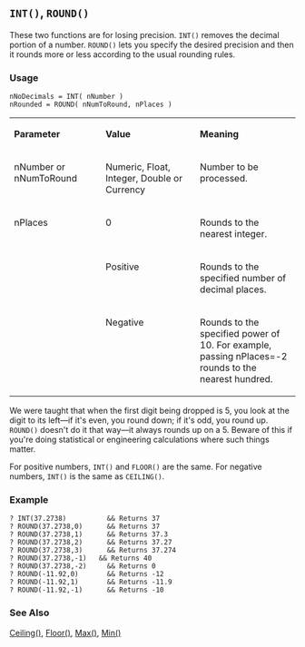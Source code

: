 ## `INT()`, `ROUND()`

These two functions are for losing precision. `INT()` removes the decimal portion of a number. `ROUND()` lets you specify the desired precision and then it rounds more or less according to the usual rounding rules.

### Usage

```foxpro
nNoDecimals = INT( nNumber )
nRounded = ROUND( nNumToRound, nPlaces )
```
<table>
<tr>
  <td width="32%" valign="top">
  <p><b>Parameter</b></p>
  </td>
  <td width="23%" valign="top">
  <p><b>Value</b></p>
  </td>
  <td width="45%" valign="top">
  <p><b>Meaning</b></p>
  </td>
 </tr>
<tr>
  <td width="32%" valign="top">
  <p>nNumber or nNumToRound</p>
  </td>
  <td width="23%" valign="top">
  <p>Numeric, Float, Integer, Double or Currency</p>
  </td>
  <td width="45%" valign="top">
  <p>Number to be processed.</p>
  </td>
 </tr>
<tr>
  <td width="32%" rowspan="3" valign="top">
  <p>nPlaces</p>
  </td>
  <td width="23%" valign="top">
  <p>0</p>
  </td>
  <td width="45%" valign="top">
  <p>Rounds to the nearest integer.</p>
  </td>
 </tr>
<tr>
  <td width="33%" valign="top">
  <p>Positive</p>
  </td>
  <td width="67%" valign="top">
  <p>Rounds to the specified number of decimal places.</p>
  </td>
 </tr>
<tr>
  <td width="33%" valign="top">
  <p>Negative</p>
  </td>
  <td width="67%" valign="top">
  <p>Rounds to the specified power of 10. For example, passing nPlaces=-2 rounds to the nearest hundred.</p>
  </td>
 </tr>
</table>

We were taught that when the first digit being dropped is 5, you look at the digit to its left&mdash;if it's even, you round down; if it's odd, you round up. `ROUND()` doesn't do it that way&mdash;it always rounds up on a 5. Beware of this if you're doing statistical or engineering calculations where such things matter.

For positive numbers, `INT()` and `FLOOR()` are the same. For negative numbers, `INT()` is the same as `CEILING()`.

### Example

```foxpro
? INT(37.2738)          && Returns 37
? ROUND(37.2738,0)      && Returns 37
? ROUND(37.2738,1)      && Returns 37.3
? ROUND(37.2738,2)      && Returns 37.27
? ROUND(37.2738,3)      && Returns 37.274
? ROUND(37.2738,-1)   && Returns 40
? ROUND(37.2738,-2)     && Returns 0
? ROUND(-11.92,0)       && Returns -12
? ROUND(-11.92,1)       && Returns -11.9
? ROUND(-11.92,-1)      && Returns -10
```
### See Also

[Ceiling()](s4g050.md), [Floor()](s4g050.md), [Max()](s4g054.md), [Min()](s4g054.md)